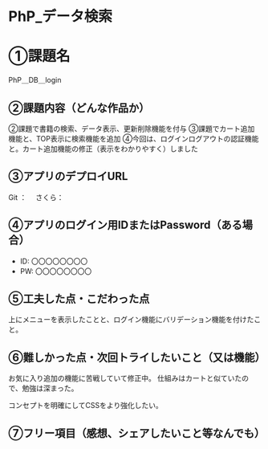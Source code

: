 # PhP_データ検索
# ①課題名
PhP＿DB＿login

## ②課題内容（どんな作品か）
②課題で書籍の検索、データ表示、更新削除機能を付与
③課題でカート追加機能と、TOP表示に検索機能を追加
④今回は、ログインログアウトの認証機能と。カート追加機能の修正（表示をわかりやすく）しました


## ③アプリのデプロイURL
Git ：　
さくら：　


## ④アプリのログイン用IDまたはPassword（ある場合）
- ID: 〇〇〇〇〇〇〇〇
- PW: 〇〇〇〇〇〇〇〇

## ⑤工夫した点・こだわった点
上にメニューを表示したことと、ログイン機能にバリデーション機能を付けたこと。



## ⑥難しかった点・次回トライしたいこと（又は機能）
お気に入り追加の機能に苦戦していて修正中。
仕組みはカートと似ていたので、勉強は深まった。

コンセプトを明確にしてCSSをより強化したい。

## ⑦フリー項目（感想、シェアしたいこと等なんでも）
